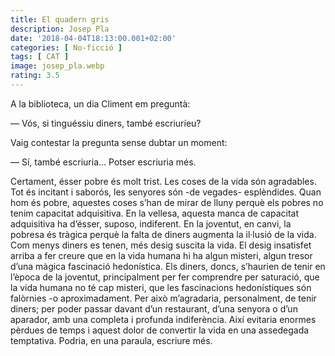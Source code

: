 ```yaml
---
title: El quadern gris
description: Josep Pla
date: '2018-04-04T18:13:00.001+02:00'
categories: [ No-ficció ]
tags: [ CAT ]
image: josep_pla.webp
rating: 3.5
---
```


A la biblioteca, un dia Climent em preguntà:

&mdash; Vós, si tinguéssiu diners, també escriuríeu?

Vaig contestar la pregunta sense dubtar un moment:

&mdash; Sí, també escriuria… Potser escriuria més.

Certament,  ésser pobre és molt trist. Les coses de la vida són agradables. Tot és  incitant i saborós, les senyores són -de vegades- esplèndides. Quan hom  és pobre, aquestes coses s’han de mirar de lluny perquè els pobres no  tenim capacitat adquisitiva. En la vellesa, aquesta manca de capacitat  adquisitiva ha d’ésser, suposo, indiferent. En la joventut, en canvi, la  pobresa és tràgica perquè la falta de diners augmenta la il·lusió de la  vida. Com menys diners es tenen, més desig suscita la vida. El desig  insatisfet arriba a fer creure que en la vida humana hi ha algun  misteri, algun tresor d’una màgica fascinació hedonística. Els diners,  doncs, s’haurien de tenir en l’època de la joventut, principalment per  fer comprendre per saturació, que la vida humana no té cap misteri, que  les fascinacions hedonístiques són falòrnies -o aproximadament. Per això  m’agradaria, personalment, de tenir diners; per poder passar davant  d’un restaurant, d’una senyora o d’un aparador, amb una completa i  profunda indiferència. Així evitaria enormes pèrdues de temps i aquest  dolor de convertir la vida en una assedegada temptativa. Podria, en una  paraula, escriure més.
